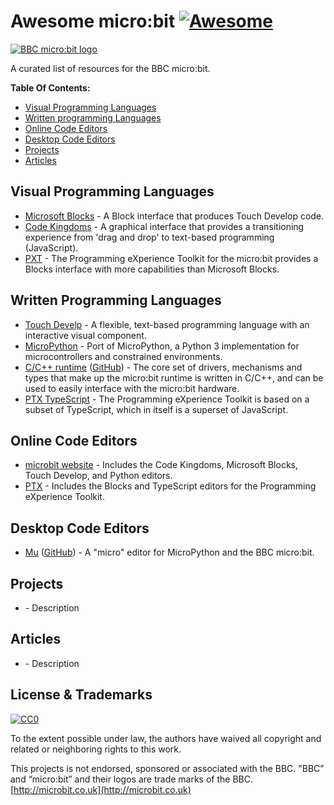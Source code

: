 # Awesome micro:bit [![Awesome](https://cdn.rawgit.com/sindresorhus/awesome/d7305f38d29fed78fa85652e3a63e154dd8e8829/media/badge.svg)](https://github.com/sindresorhus/awesome)

[![BBC micro:bit logo](https://az742082.vo.msecnd.net/pub/juslkhnu)](https://www.microbit.co.uk)

A curated list of resources for the BBC micro:bit.

**Table Of Contents:**
- [Visual Programming Languages](#visual-programming-languages)
- [Written programming Languages](#written-programming-languages)
- [Online Code Editors](#online-code-editors)
- [Desktop Code Editors](#desktop-code-editors)
- [Projects](#projects)
- [Articles](#articles)


## Visual Programming Languages
- [Microsoft Blocks](https://www.microbit.co.uk/create-code) - A Block interface that produces Touch Develop code.
- [Code Kingdoms](https://www.microbit.co.uk/create-code) - A graphical interface that provides a transitioning experience from 'drag and drop' to text-based programming (JavaScript).
- [PXT](https://codethemicrobit.com/) - The Programming eXperience Toolkit for the micro:bit provides a Blocks interface with more capabilities than Microsoft Blocks.


## Written Programming Languages
- [Touch Develp](https://www.microbit.co.uk/create-code) - A flexible, text-based programming language with an interactive visual component.
- [MicroPython](https://github.com/bbcmicrobit/micropython) - Port of MicroPython, a Python 3 implementation for microcontrollers and constrained environments.
- [C/C++ runtime](https://lancaster-university.github.io/microbit-docs) ([GitHub](https://github.com/lancaster-university/microbit-dal)) - The core set of drivers, mechanisms and types that make up the micro:bit runtime is written in C/C++, and can be used to easily interface with the micro:bit hardware.
- [PTX TypeScript](https://codethemicrobit.com) - The Programming eXperience Toolkit is based on a subset of TypeScript, which in itself is a superset of JavaScript. 


## Online Code Editors
- [microbit website](https://www.microbit.co.uk) - Includes the Code Kingdoms, Microsoft Blocks, Touch Develop, and Python editors.
- [PTX](https://codethemicrobit.com/) - Includes the Blocks and TypeScript editors for the Programming eXperience Toolkit.


## Desktop Code Editors
- [Mu](http://codewith.mu) ([GitHub](http://github.com/ntoll/mu)) - A "micro" editor for MicroPython and the BBC micro:bit. 


## Projects
- []() - Description


## Articles
- []() - Description


## License & Trademarks

[![CC0](http://mirrors.creativecommons.org/presskit/buttons/88x31/svg/cc-zero.svg)](https://creativecommons.org/publicdomain/zero/1.0/)

To the extent possible under law, the authors have waived all copyright and related or neighboring rights to this work.


This projects is not endorsed, sponsored or associated with the BBC. "BBC” and “micro:bit” and their logos are trade marks of the BBC. [http://microbit.co.uk](http://microbit.co.uk)
